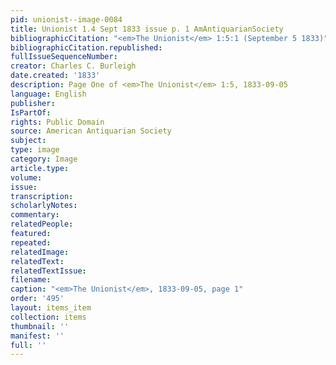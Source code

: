 ```yaml
---
pid: unionist--image-0084
title: Unionist 1.4 Sept 1833 issue p. 1 AmAntiquarianSociety
bibliographicCitation: "<em>The Unionist</em> 1:5:1 (September 5 1833)"
bibliographicCitation.republished: 
fullIssueSequenceNumber: 
creator: Charles C. Burleigh
date.created: '1833'
description: Page One of <em>The Unionist</em> 1:5, 1833-09-05
language: English
publisher: 
IsPartOf: 
rights: Public Domain
source: American Antiquarian Society
subject: 
type: image
category: Image
article.type: 
volume: 
issue: 
transcription: 
scholarlyNotes: 
commentary: 
relatedPeople: 
featured: 
repeated: 
relatedImage: 
relatedText: 
relatedTextIssue: 
filename: 
caption: "<em>The Unionist</em>, 1833-09-05, page 1"
order: '495'
layout: items_item
collection: items
thumbnail: ''
manifest: ''
full: ''
---
```

